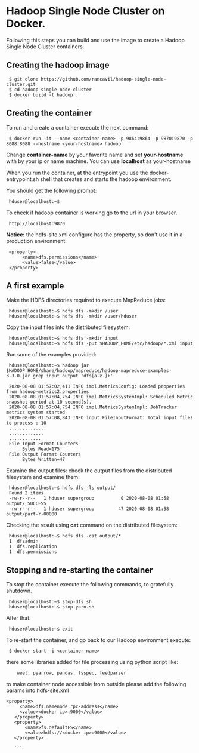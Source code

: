# Hadoop Single Node Cluster on Docker.

Following this steps you can build and use the image to create a Hadoop Single Node Cluster containers.

## Creating the hadoop image

     $ git clone https://github.com/rancavil/hadoop-single-node-cluster.git
     $ cd hadoop-single-node-cluster
     $ docker build -t hadoop .

## Creating the container

To run and create a container execute the next command:

     $ docker run -it --name <container-name> -p 9864:9864 -p 9870:9870 -p 8088:8088 --hostname <your-hostname> hadoop

Change **container-name** by your favorite name and set **your-hostname** with by your ip or name machine. You can use **localhost** as your-hostname

When you run the container, at the entrypoint you use the docker-entrypoint.sh shell that creates and starts the hadoop environment.

You should get the following prompt:

     hduser@localhost:~$ 

To check if hadoop container is working go to the url in your browser.

     http://localhost:9870

**Notice:** the hdfs-site.xml configure has the property, so don't use it in a production environment.

     <property>
          <name>dfs.permissions</name>
          <value>false</value>
     </property>

## A first example

Make the HDFS directories required to execute MapReduce jobs:

     hduser@localhost:~$ hdfs dfs -mkdir /user
     hduser@localhost:~$ hdfs dfs -mkdir /user/hduser

Copy the input files into the distributed filesystem:
      
     hduser@localhost:~$ hdfs dfs -mkdir input
     hduser@localhost:~$ hdfs dfs -put $HADOOP_HOME/etc/hadoop/*.xml input

Run some of the examples provided:

     hduser@localhost:~$ hadoop jar $HADOOP_HOME/share/hadoop/mapreduce/hadoop-mapreduce-examples-3.3.0.jar grep input output 'dfs[a-z.]+'

     2020-08-08 01:57:02,411 INFO impl.MetricsConfig: Loaded properties from hadoop-metrics2.properties
     2020-08-08 01:57:04,754 INFO impl.MetricsSystemImpl: Scheduled Metric snapshot period at 10 second(s).
     2020-08-08 01:57:04,754 INFO impl.MetricsSystemImpl: JobTracker metrics system started
     2020-08-08 01:57:08,843 INFO input.FileInputFormat: Total input files to process : 10
     ..............
     .............
     ............
     File Input Format Counters 
          Bytes Read=175
     File Output Format Counters 
          Bytes Written=47

Examine the output files: check the output files from the distributed filesystem and examine them:

     hduser@localhost:~$ hdfs dfs -ls output/
     Found 2 items
     -rw-r--r--   1 hduser supergroup          0 2020-08-08 01:58 output/_SUCCESS
     -rw-r--r--   1 hduser supergroup         47 2020-08-08 01:58 output/part-r-00000

Checking the result using **cat** command on the distributed filesystem:

     hduser@localhost:~$ hdfs dfs -cat output/*
     1	dfsadmin
     1	dfs.replication
     1	dfs.permissions


## Stopping and re-starting the container

To stop the container execute the following commands, to gratefully shutdown.

     hduser@localhost:~$ stop-dfs.sh
     hduser@localhost:~$ stop-yarn.sh

After that.

     hduser@localhost:~$ exit

To re-start the container, and go back to our Hadoop environment execute:

     $ docker start -i <container-name>

there some libraries added for file processing using python script like:
```buildoutcfg
    weel, pyarrow, pandas, fsspec, feedparser
```
to make container node accessible from outside please add the following params into hdfs-site.xml  
 ``` 
 <property>
      <name>dfs.namenode.rpc-address</name>
      <value><docker ip>:9000</value>
    </property>
    <property>
        <name>fs.defaultFS</name>
        <value>hdfs://<docker ip>:9000</value>
    </property>
    
    ```